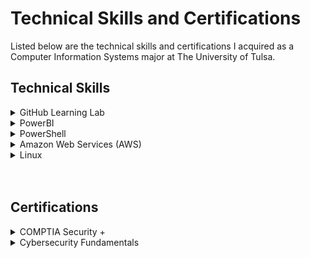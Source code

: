 <h1>Technical Skills and Certifications</h1>

Listed below are the technical skills and certifications I acquired as a Computer Information Systems major at The University of Tulsa.

<h2>Technical Skills</h2>
<details><summary>GitHub Learning Lab</summary>
<br>
I completed the following courses in the <a href="https://lab.github.com/courses">GitHub Learning Lab</a>. 
<br>
  
<h4>Courses:</h4>
<ul>
<li>Introduction to GitHub</li>
<li>Communicating using Markdown</li>
<li>Introduction to HTML</li>
<li>GitHub Pages</li>
<li>Managing merge conflicts</li>
<li>Community Starter Kit</li>
<li>Uploading your project to GitHub</li>
<li>Getting started with GitHub Apps</li>
<li>Migrating your repository to GitHub</li>
<li>Reviewing pull requests</li>
<li>Securing your workflows</li>
<li>Create a release based workflow</li>
</ul>
</details>


<details><summary>PowerBI</summary>
<br>
 I auditted the <a href="https://www.edx.org/course/analyzing-and-visualizing-data-with-power-bi-0">Analyzing and Visualizing Data with Power BI</a> course on edX and completed the following courses.
<br>
  
<h4>Courses:</h4> 
<ul>
<li>Power BI Desktop Data Transformations</li>
<li>Power BI Desktop Modelling</li>
<li>Power BI Desktop Visualization</li>
<li>Power BI Service</li>
<li>Working with Excel</li>
<li>Direct Connectivity</li>
<li>Developer API</li>
<li>Mobile App</li>
</ul>
<br>
<img src="MonicaMayPowerBI.png" alt="Power BI photo">
<br>
</details>


<details><summary>PowerShell</summary>
<br>
  <p>Information about PowerShell</p>
</details>


<details><summary>Amazon Web Services (AWS)</summary>
<br>
  <p>Information about AWS</p>
</details>


<details><summary>Linux</summary>
<br>
  I completed the LPI Linux Essentials course on <a href="https://linuxacademy.com/">Linux Academy</a>. 
<br>
  Throughout the course, I learned about the following topics: 
<br>
<br>  

<h4>Topics:</h4>
<ul>
<li>The Linux Community and a Career in Open Source</li>
<li>Finding Your Way on a Linux System</li>
<li>The Power of the Command Line</li>
<li>The Linux Operating System</li>
<li>Security and File Permissions</li>
<li>Community Starter Kit</li>
<li>Uploading your project to GitHub</li>
<li>Getting started with GitHub Apps</li>
<li>Migrating your repository to GitHub</li>
<li>Reviewing pull requests</li>
<li>Securing your workflows</li>
<li>Create a release based workflow</li>
</ul>

<h4> Certificate: </h4>
LPI Linux Essentials Course Completion Certificate:
<img src="MonicaMayCertificate.png" alt="LPI Linux Essentials Course Completion">
<br>
</details>


<br>
<br>
<h2>Certifications</h2>
<details><summary>COMPTIA Security +</summary>
<br>
  <p>Information about certification</p>
</details>


<details><summary>Cybersecurity Fundamentals</summary>
<br>
  <p>Information about certification</p>
</details>

 
